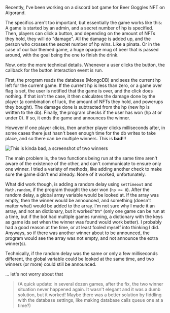 Recently, I've been working on a discord bot game for Beer Goggles NFT on Algorand.

The specifics aren't too important, but essentially the game works like this: A game is started by an admin, and a secret number of hp is specified. Then, players can click a button, and depending on the amount of NFTs they hold, they will do "damage". All the damage is added up, and the person who crosses the secret number of hp wins. Like a pinata. Or in the case of our bar themed game, a huge opaque mug of beer that is passed around, with the goal being the one to finish the drink.

Now, onto the more technical details. Whenever a user clicks the button, the callback for the button interaction event is run. 

First, the program reads the database (MongoDB) and sees the current hp left for the current game. If the current hp is less than zero, or a game over flag is set, the user is notified that the game is over, and the click does nothing. If that isn't the case, it then calculates the damage done by the player (a combination of luck, the amount of NFTs they hold, and powerups they bought). The damage done is subtracted from the hp (new hp is written to the db). Finally, the program checks if the user has won (hp at or under 0). If so, it ends the game and announces the winner.

However if one player clicks, then another player clicks milliseconds after, in some cases there just hasn't been enough time for the db writes to take place, and so there can be multiple winners. This is **bad**!!!

![This is kinda bad, a screenshot of two winners](/images/screenshot_double_win.png)

The main problem is, the two functions being run at the same time aren't aware of the existence of the other, and can't communicate to ensure only one winner. I tried a variety of methods, like adding another check to make sure the game didn't end already. None of it worked, unfortunately.

What did work though, is adding a random delay using `setTimeout` and `Math.random`, if the program thought the user won (`hp <= 0`). After the random delay, a global array variable would be looked at. If the array was empty, then the winner would be announced, and something (doesn't matter what) would be added to the array. I'm not sure why I made it an array, and not an dictionary, but it worked^tm^ (only one game can be run at a time, but if the bot had multiple games running, a dictionary with the keys as game ids set when the winner was found would work better). I probably had a good reason at the time, or at least fooled myself into thinking I did. Anyways, so if there was another winner about to be announced, the program would see the array was not empty, and not announce the extra winner(s).

Technically, if the random delay was the same or only a few milliseconds different, the global variable could be looked at the same time, and two winners (or more) could still be announced.

... let's not worry about that

> (A quick update: in several dozen games, after the fix, the two winner situation never happened again. It wasn't elegant and it was a dumb solution, but it worked! Maybe there was a better solution by fiddling with the database settings, like making database calls queue one at a time?)
